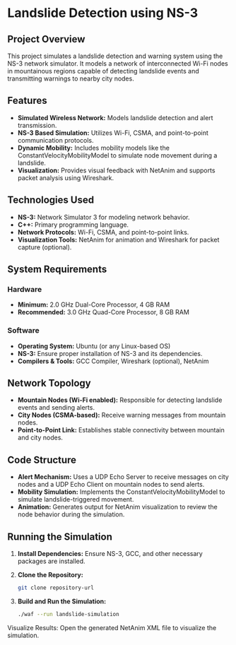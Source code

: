 # Landslide Detection using NS-3

## Project Overview
This project simulates a landslide detection and warning system using the NS-3 network simulator. It models a network of interconnected Wi-Fi nodes in mountainous regions capable of detecting landslide events and transmitting warnings to nearby city nodes.

## Features
- **Simulated Wireless Network:** Models landslide detection and alert transmission.
- **NS-3 Based Simulation:** Utilizes Wi-Fi, CSMA, and point-to-point communication protocols.
- **Dynamic Mobility:** Includes mobility models like the ConstantVelocityMobilityModel to simulate node movement during a landslide.
- **Visualization:** Provides visual feedback with NetAnim and supports packet analysis using Wireshark.

## Technologies Used
- **NS-3:** Network Simulator 3 for modeling network behavior.
- **C++:** Primary programming language.
- **Network Protocols:** Wi-Fi, CSMA, and point-to-point links.
- **Visualization Tools:** NetAnim for animation and Wireshark for packet capture (optional).

## System Requirements

### Hardware
- **Minimum:** 2.0 GHz Dual-Core Processor, 4 GB RAM
- **Recommended:** 3.0 GHz Quad-Core Processor, 8 GB RAM

### Software
- **Operating System:** Ubuntu (or any Linux-based OS)
- **NS-3:** Ensure proper installation of NS-3 and its dependencies.
- **Compilers & Tools:** GCC Compiler, Wireshark (optional), NetAnim

## Network Topology
- **Mountain Nodes (Wi-Fi enabled):** Responsible for detecting landslide events and sending alerts.
- **City Nodes (CSMA-based):** Receive warning messages from mountain nodes.
- **Point-to-Point Link:** Establishes stable connectivity between mountain and city nodes.

## Code Structure
- **Alert Mechanism:** Uses a UDP Echo Server to receive messages on city nodes and a UDP Echo Client on mountain nodes to send alerts.
- **Mobility Simulation:** Implements the ConstantVelocityMobilityModel to simulate landslide-triggered movement.
- **Animation:** Generates output for NetAnim visualization to review the node behavior during the simulation.

## Running the Simulation
1. **Install Dependencies:** Ensure NS-3, GCC, and other necessary packages are installed.
2. **Clone the Repository:**
   ```bash
   git clone repository-url
3. **Build and Run the Simulation:**

   ```bash
   ./waf --run landslide-simulation
Visualize Results: Open the generated NetAnim XML file to visualize the simulation.
